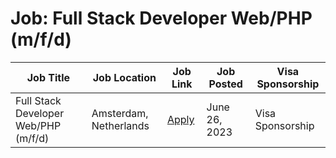 # Job: Full Stack Developer Web/PHP (m/f/d)

| Job Title | Job Location | Job Link | Job Posted | Visa Sponsorship |
| --- | --- | --- | --- | --- |
| Full Stack Developer Web/PHP (m/f/d) | Amsterdam, Netherlands | [Apply](https://statista.jobs.personio.de/job/1127090?display=en) | June 26, 2023 | Visa Sponsorship |
